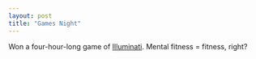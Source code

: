 ```yaml
---
layout: post
title: "Games Night"
---
```


Won a four-hour-long game of <a href="https://en.wikipedia.org/wiki/Illuminati_(game\)">Illuminati</a>. Mental fitness = fitness, right?
